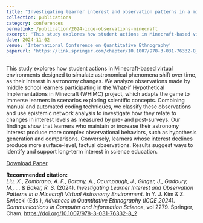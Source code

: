 ```yaml
---
title: "Investigating learner interest and observation patterns in a minecraft virtual astronomy environment"
collection: publications
category: conferences
permalink: /publication/2024-icqe-observations-minecraft
excerpt: 'This study explores how student actions in Minecraft-based virtual environments designed to simulate astronomical phenomena shift over time, as their interest in astronomy changes. Our findings show that learners who maintain or increase their astronomy interest produce more complex observational behaviors, such as hypothesis generation and comparisons. Conversely, learners whose interest declines produce more surface-level, factual observations. Results suggest ways to identify and support long-term interest in science education.'
date: 2024-11-02
venue: 'International Conference on Quantitative Ethnography'
paperurl: 'https://link.springer.com/chapter/10.1007/978-3-031-76332-8_2'
---
```


This study explores how student actions in Minecraft-based virtual environments designed to simulate astronomical phenomena shift over time, as their interest in astronomy changes. We analyze observations made by middle school learners participating in the What-if Hypothetical Implementations in Minecraft (WHIMC) project, which adapts the game to immerse learners in scenarios exploring scientific concepts. Combining manual and automated coding techniques, we classify these observations and use epistemic network analysis to investigate how they relate to changes in interest levels as measured by pre- and post-surveys. Our findings show that learners who maintain or increase their astronomy interest produce more complex observational behaviors, such as hypothesis generation and comparisons. Conversely, learners whose interest declines produce more surface-level, factual observations. Results suggest ways to identify and support long-term interest in science education.

[Download Paper](https://link.springer.com/chapter/10.1007/978-3-031-76332-8_2)

<b>Recommended citation:</b><br>
<i>Liu, X., Zambrano, A. F., Barany, A., Ocumpaugh, J., Ginger, J., Gadbury, M., ... & Baker, R. S.</i> (2024). 
<i>Investigating Learner Interest and Observation Patterns in a Minecraft Virtual Astronomy Environment.</i> 
In Y. J. Kim & Z. Swiecki (Eds.), <i>Advances in Quantitative Ethnography (ICQE 2024)</i>. 
<i>Communications in Computer and Information Science</i>, vol 2279. Springer, Cham. 
<a href="https://doi.org/10.1007/978-3-031-76332-8_2">https://doi.org/10.1007/978-3-031-76332-8_2</a>
